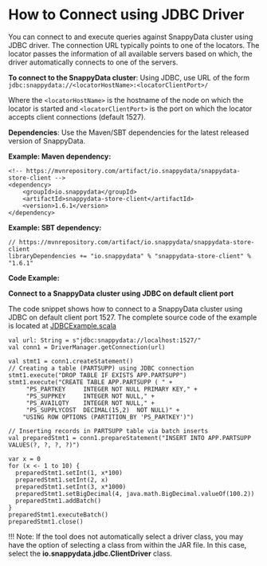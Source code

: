 # How to Connect using JDBC Driver
<a id="howto-jdbc"></a>

You can connect to and execute queries against SnappyData cluster using JDBC driver. The connection URL typically points to one of the locators. The locator passes the information of all available servers based on which, the driver automatically connects to one of the servers.

**To connect to the SnappyData cluster**: Using JDBC, use URL of the form `jdbc:snappydata://<locatorHostName>:<locatorClientPort>/`

Where the `<locatorHostName>` is the hostname of the node on which the locator is started and `<locatorClientPort>` is the port on which the locator accepts client connections (default 1527).

**Dependencies**: Use the Maven/SBT dependencies for the latest released version of SnappyData.

**Example: Maven dependency:**
```no-highlight
<!-- https://mvnrepository.com/artifact/io.snappydata/snappydata-store-client -->
<dependency>
    <groupId>io.snappydata</groupId>
    <artifactId>snappydata-store-client</artifactId>
    <version>1.6.1</version>
</dependency>
```

**Example: SBT dependency:**
```no-highlight
// https://mvnrepository.com/artifact/io.snappydata/snappydata-store-client
libraryDependencies += "io.snappydata" % "snappydata-store-client" % "1.6.1"
```

**Code Example:**

**Connect to a SnappyData cluster using JDBC on default client port**

The code snippet shows how to connect to a SnappyData cluster using JDBC on default client port 1527. The complete source code of the example is located at [JDBCExample.scala](https://github.com/SnappyDataInc/snappydata/blob/master/examples/src/main/scala/org/apache/spark/examples/snappydata/JDBCExample.scala)

```no-highlight
val url: String = s"jdbc:snappydata://localhost:1527/"
val conn1 = DriverManager.getConnection(url)

val stmt1 = conn1.createStatement()
// Creating a table (PARTSUPP) using JDBC connection
stmt1.execute("DROP TABLE IF EXISTS APP.PARTSUPP")
stmt1.execute("CREATE TABLE APP.PARTSUPP ( " +
     "PS_PARTKEY     INTEGER NOT NULL PRIMARY KEY," +
     "PS_SUPPKEY     INTEGER NOT NULL," +
     "PS_AVAILQTY    INTEGER NOT NULL," +
     "PS_SUPPLYCOST  DECIMAL(15,2)  NOT NULL)" +
    "USING ROW OPTIONS (PARTITION_BY 'PS_PARTKEY')")

// Inserting records in PARTSUPP table via batch inserts
val preparedStmt1 = conn1.prepareStatement("INSERT INTO APP.PARTSUPP VALUES(?, ?, ?, ?)")

var x = 0
for (x <- 1 to 10) {
  preparedStmt1.setInt(1, x*100)
  preparedStmt1.setInt(2, x)
  preparedStmt1.setInt(3, x*1000)
  preparedStmt1.setBigDecimal(4, java.math.BigDecimal.valueOf(100.2))
  preparedStmt1.addBatch()
}
preparedStmt1.executeBatch()
preparedStmt1.close()
```

!!! Note: 
	If the tool does not automatically select a driver class, you may have the option of selecting a class from within the JAR file. In this case, select the **io.snappydata.jdbc.ClientDriver** class.
